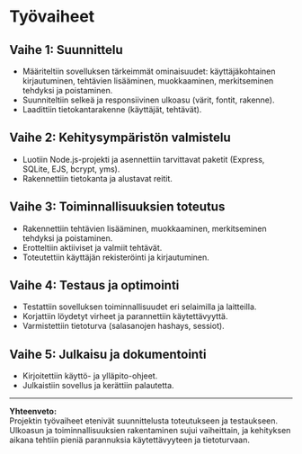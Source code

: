 # Työvaiheet

## Vaihe 1: Suunnittelu

- Määriteltiin sovelluksen tärkeimmät ominaisuudet: käyttäjäkohtainen kirjautuminen, tehtävien lisääminen, muokkaaminen, merkitseminen tehdyksi ja poistaminen.
- Suunniteltiin selkeä ja responsiivinen ulkoasu (värit, fontit, rakenne).
- Laadittiin tietokantarakenne (käyttäjät, tehtävät).

## Vaihe 2: Kehitysympäristön valmistelu

- Luotiin Node.js-projekti ja asennettiin tarvittavat paketit (Express, SQLite, EJS, bcrypt, yms).
- Rakennettiin tietokanta ja alustavat reitit.

## Vaihe 3: Toiminnallisuuksien toteutus

- Rakennettiin tehtävien lisääminen, muokkaaminen, merkitseminen tehdyksi ja poistaminen.
- Erotteltiin aktiiviset ja valmiit tehtävät.
- Toteutettiin käyttäjän rekisteröinti ja kirjautuminen.

## Vaihe 4: Testaus ja optimointi

- Testattiin sovelluksen toiminnallisuudet eri selaimilla ja laitteilla.
- Korjattiin löydetyt virheet ja parannettiin käytettävyyttä.
- Varmistettiin tietoturva (salasanojen hashays, sessiot).

## Vaihe 5: Julkaisu ja dokumentointi

- Kirjoitettiin käyttö- ja ylläpito-ohjeet.
- Julkaistiin sovellus ja kerättiin palautetta.

---

**Yhteenveto:**  
Projektin työvaiheet etenivät suunnittelusta toteutukseen ja testaukseen. Ulkoasun ja toiminnallisuuksien rakentaminen sujui vaiheittain, ja kehityksen aikana tehtiin pieniä parannuksia käytettävyyteen ja tietoturvaan. 
